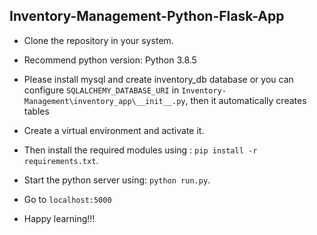 ## Inventory-Management-Python-Flask-App

- Clone the repository in your system.

- Recommend python version:  Python 3.8.5

- Please install mysql and create inventory_db database or you can configure `SQLALCHEMY_DATABASE_URI` in `Inventory-Management\inventory_app\__init__.py`, then it automatically creates tables

- Create a virtual environment and activate it. 

- Then install the required modules using : `pip install -r requirements.txt`.

- Start the python server using: `python run.py`.

- Go to `localhost:5000` 

- Happy learning!!!
